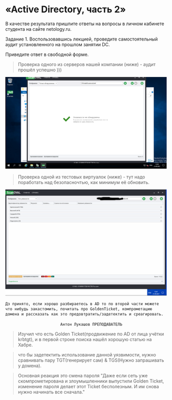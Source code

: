 # «Active Directory, часть 2»
В качестве результата пришлите ответы на вопросы в личном кабинете студента на сайте netology.ru.

Задание 1.
Воспользовавшись лекцией, проведите самостоятельный аудит установленного на прошлом занятии DC.

Приведите ответ в свободной форме.


> Проверка одного из серверов нашей компании (ниже) - аудит прошёл успешно )))

![](pic/scanoval.png)

> Проверка одной из тестовых виртуалок (ниже) - тут надо поработать над безопасночтью, как минимум её обновить.

![](pic/scanoval22.png)


    Дз принято, если хорошо разбираетесь в AD то по второй части можете что нибудь закастомить, почитать про GoldenTicket, компрометацию домена и рассказать как это предовтратить/задетектить и среагировать.

                            Антон Лукашов ПРЕПОДАВАТЕЛЬ

> Изучил что есть Golden Ticket(продвижение по AD от лица учётки krbtgt), и в первой строке поиска нашёл хорошую статью на Хабре.

> что бы задетектить использование данной уязвимости, нужно сравнивать пару TGT(генерирует сам) & TGS(Нужно запрашивать у домена).

> Основная реакция это смена пароля "Даже если сеть уже скомпрометирована и злоумышленники выпустили Golden Ticket, изменение пароля делает этот Ticket бесполезным. И им снова нужно начинать все сначала."